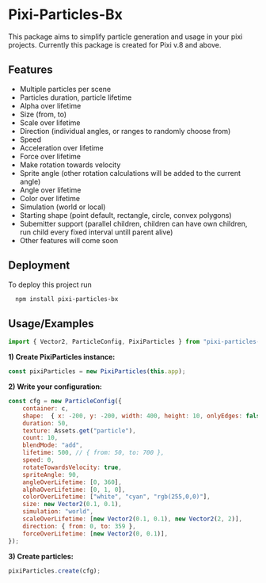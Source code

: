 
# Pixi-Particles-Bx

This package aims to simplify particle generation and usage in your pixi projects. Currently this package is created for Pixi v.8 and above.




## Features

- Multiple particles per scene
- Particles duration, particle lifetime
- Alpha over lifetime
- Size (from, to)
- Scale over lifetime
- Direction (individual angles, or ranges to randomly choose from)
- Speed
- Acceleration over lifetime
- Force over lifetime
- Make rotation towards velocity
- Sprite angle (other rotation calculations will be added to the current angle)
- Angle over lifetime
- Color over lifetime
- Simulation (world or local)
- Starting shape (point default, rectangle, circle, convex polygons)
- Subemitter support (parallel children, children can have own children, run child every fixed interval untill parent alive)
- Other features will come soon

## Deployment

To deploy this project run

```bash
  npm install pixi-particles-bx
```


## Usage/Examples

```javascript
import { Vector2, ParticleConfig, PixiParticles } from "pixi-particles-bx";
```
**1) Create PixiParticles instance:**
```javascript
const pixiParticles = new PixiParticles(this.app);
```
**2) Write your configuration:**
```javascript
const cfg = new ParticleConfig({
    container: c,
    shape:  { x: -200, y: -200, width: 400, height: 10, onlyEdges: false },
    duration: 50,
    texture: Assets.get("particle"),
    count: 10,
    blendMode: "add",
    lifetime: 500, // { from: 50, to: 700 },
    speed: 0,
    rotateTowardsVelocity: true,
    spriteAngle: 90,
    angleOverLifetime: [0, 360],
    alphaOverLifetime: [0, 1, 0],
    colorOverLifetime: ["white", "cyan", "rgb(255,0,0)"],
    size: new Vector2(0.1, 0.1),
    simulation: "world",
    scaleOverLifetime: [new Vector2(0.1, 0.1), new Vector2(2, 2)],
    direction: { from: 0, to: 359 },
    forceOverLifetime: [new Vector2(0, 0.1)],
});
```
**3) Create particles:**
```javascript
pixiParticles.create(cfg);
```

